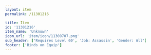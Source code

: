 ```yaml
---
layout: item
permalink: /11301216

title: Item
id: '11301216'
item_name: 'Unknown'
icon_url: 'item/icon/11300707.png'
sub_header: ['Requires Level 60', 'Job: Assassin', 'Gender: All']
footer: ['Binds on Equip']
---
```

